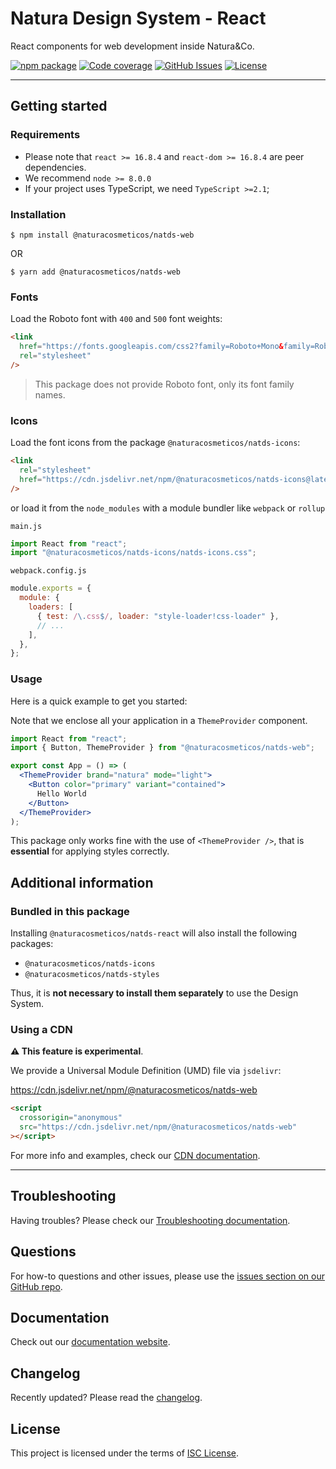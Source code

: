 # Natura Design System - React

React components for web development inside Natura&Co.

[![npm package](https://img.shields.io/npm/v/@naturacosmeticos/natds-react/latest.svg)](https://www.npmjs.com/package/@naturacosmeticos/natds-react)
[![Code coverage](https://img.shields.io/codecov/c/github/natura-cosmeticos/natds-js/main.svg)](https://codecov.io/gh/natura-cosmeticos/natds-js/branch/main)
[![GitHub Issues](https://img.shields.io/github/issues/natura-cosmeticos/natds-js.svg)](https://github.com/natura-cosmeticos/natds-js/issues)
[![License](https://img.shields.io/badge/license-ISC-blue.svg)](https://opensource.org/licenses/ISC)

---

## Getting started

### Requirements

- Please note that `react >= 16.8.4` and `react-dom >= 16.8.4` are peer dependencies.
- We recommend `node >= 8.0.0`
- If your project uses TypeScript, we need `TypeScript >=2.1`;

### Installation

```shell script
$ npm install @naturacosmeticos/natds-web
```

OR

```shell script
$ yarn add @naturacosmeticos/natds-web
```

### Fonts

Load the Roboto font with `400` and `500` font weights:

```html
<link
  href="https://fonts.googleapis.com/css2?family=Roboto+Mono&family=Roboto:wght@400;500&display=swap"
  rel="stylesheet"
/>
```

> This package does not provide Roboto font, only its font family names.

### Icons

Load the font icons from the package `@naturacosmeticos/natds-icons`:

```html
<link
  rel="stylesheet"
  href="https://cdn.jsdelivr.net/npm/@naturacosmeticos/natds-icons@latest/dist/natds-icons.css"
/>
```

or load it from the `node_modules` with a module bundler like `webpack` or `rollup`

`main.js`

```javascript
import React from "react";
import "@naturacosmeticos/natds-icons/natds-icons.css";
```

`webpack.config.js`

```javascript
module.exports = {
  module: {
    loaders: [
      { test: /\.css$/, loader: "style-loader!css-loader" },
      // ...
    ],
  },
};
```

### Usage

Here is a quick example to get you started:

Note that we enclose all your application in a `ThemeProvider` component.

```jsx
import React from "react";
import { Button, ThemeProvider } from "@naturacosmeticos/natds-web";

export const App = () => (
  <ThemeProvider brand="natura" mode="light">
    <Button color="primary" variant="contained">
      Hello World
    </Button>
  </ThemeProvider>
);
```

This package only works fine with the use of `<ThemeProvider />`, that is **essential** for applying styles correctly.

## Additional information

### Bundled in this package

Installing `@naturacosmeticos/natds-react` will also install the following packages:

- `@naturacosmeticos/natds-icons`
- `@naturacosmeticos/natds-styles`

Thus, it is **not necessary to install them separately** to use the Design System.

### Using a CDN

**⚠️ This feature is experimental**.

We provide a Universal Module Definition (UMD) file via `jsdelivr`:

https://cdn.jsdelivr.net/npm/@naturacosmeticos/natds-web

```html
<script
  crossorigin="anonymous"
  src="https://cdn.jsdelivr.net/npm/@naturacosmeticos/natds-web"
></script>
```

For more info and examples, check our [CDN documentation](./docs/using-cdn.md).

---

## Troubleshooting

Having troubles? Please check our [Troubleshooting documentation](../../TROUBLESHOOTING.md).

## Questions

For how-to questions and other issues, please use the [issues section on our GitHub repo](https://github.com/natura-cosmeticos/natds-js/issues).

## Documentation

Check out our [documentation website](https://natds-web.natura.design/).

## Changelog

Recently updated? Please read the [changelog](./CHANGELOG.md).

## License

This project is licensed under the terms of [ISC License](../../LICENSE).
